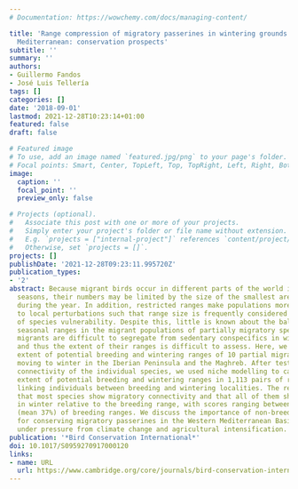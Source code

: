 ```yaml
---
# Documentation: https://wowchemy.com/docs/managing-content/

title: 'Range compression of migratory passerines in wintering grounds of the Western
  Mediterranean: conservation prospects'
subtitle: ''
summary: ''
authors:
- Guillermo Fandos
- José Luis Tellería
tags: []
categories: []
date: '2018-09-01'
lastmod: 2021-12-28T10:23:14+01:00
featured: false
draft: false

# Featured image
# To use, add an image named `featured.jpg/png` to your page's folder.
# Focal points: Smart, Center, TopLeft, Top, TopRight, Left, Right, BottomLeft, Bottom, BottomRight.
image:
  caption: ''
  focal_point: ''
  preview_only: false

# Projects (optional).
#   Associate this post with one or more of your projects.
#   Simply enter your project's folder or file name without extension.
#   E.g. `projects = ["internal-project"]` references `content/project/deep-learning/index.md`.
#   Otherwise, set `projects = []`.
projects: []
publishDate: '2021-12-28T09:23:11.995720Z'
publication_types:
- '2'
abstract: Because migrant birds occur in different parts of the world in different
  seasons, their numbers may be limited by the size of the smallest area they inhabit
  during the year. In addition, restricted ranges make populations more susceptible
  to local perturbations such that range size is frequently considered a correlate
  of species vulnerability. Despite this, little is known about the balance between
  seasonal ranges in the migrant populations of partially migratory species. These
  migrants are difficult to segregate from sedentary conspecifics in winter grounds
  and thus the extent of their ranges is difficult to assess. Here, we studied the
  extent of potential breeding and wintering ranges of 10 partial migratory passerines
  moving to winter in the Iberian Peninsula and the Maghreb. After testing migratory
  connectivity of the individual species, we used niche modelling to calculate the
  extent of potential breeding and wintering ranges in 1,113 pairs of ring recoveries
  linking individuals between breeding and wintering localities. The results indicate
  that most species show migratory connectivity and that all of them show range compression
  in winter relative to the breeding range, with scores ranging between 19% and 58%
  (mean 37%) of breeding ranges. We discuss the importance of non-breeding grounds
  for conserving migratory passerines in the Western Mediterranean Basin, an area
  under pressure from climate change and agricultural intensification.
publication: '*Bird Conservation International*'
doi: 10.1017/S0959270917000120
links:
- name: URL
  url: https://www.cambridge.org/core/journals/bird-conservation-international/article/range-compression-of-migratory-passerines-in-wintering-grounds-of-the-western-mediterranean-conservation-prospects/0454F0D19C5E27D726C65819B352DDF6
---
```


